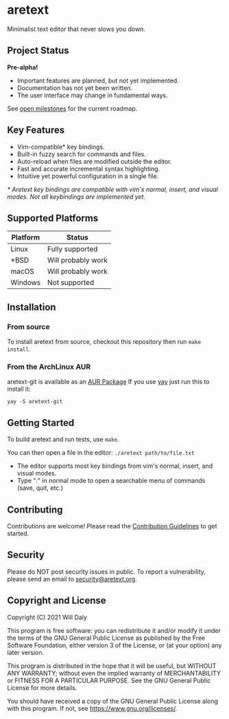# aretext
Minimalist text editor that never slows you down.


## Project Status

**Pre-alpha!**

* Important features are planned, but not yet implemented.
* Documentation has not yet been written.
* The user interface may change in fundamental ways.

See [open milestones](https://github.com/aretext/aretext/milestones?direction=asc&sort=title&state=open) for the current roadmap.


## Key Features

* Vim-compatible\* key bindings.
* Built-in fuzzy search for commands and files.
* Auto-reload when files are modified outside the editor.
* Fast and accurate incremental syntax highlighting.
* Intuitive yet powerful configuration in a single file.

*\* Aretext key bindings are compatible with vim's normal, insert, and visual modes.  Not all keybindings are implemented yet.*


## Supported Platforms

| Platform | Status             |
|----------|--------------------|
| Linux    | Fully supported    |
| \*BSD    | Will probably work |
| macOS    | Will probably work |
| Windows  | Not supported      |


## Installation

### From source
To install aretext from source, checkout this repository then run `make install`.

### From the ArchLinux AUR
aretext-git is available as an [AUR Package](https://aur.archlinux.org/packages/aretext-git/)
If you use [yay](https://github.com/Jguer/yay) just run this to install it:

```shell
yay -S aretext-git
```

## Getting Started

To build aretext and run tests, use `make`.

You can then open a file in the editor: `./aretext path/to/file.txt`

* The editor supports most key bindings from vim's normal, insert, and visual modes.
* Type ":" in normal mode to open a searchable menu of commands (save, quit, etc.)


## Contributing

Contributions are welcome!  Please read the [Contribution Guidelines](CONTRIBUTING.md) to get started.


## Security

Please do NOT post security issues in public.  To report a vulnerability, please send an email to [security@aretext.org](mailto:security@aretext.org).


## Copyright and License

Copyright (C) 2021 Will Daly

This program is free software: you can redistribute it and/or modify
it under the terms of the GNU General Public License as published by
the Free Software Foundation, either version 3 of the License, or
(at your option) any later version.

This program is distributed in the hope that it will be useful,
but WITHOUT ANY WARRANTY; without even the implied warranty of
MERCHANTABILITY or FITNESS FOR A PARTICULAR PURPOSE.  See the
GNU General Public License for more details.

You should have received a copy of the GNU General Public License
along with this program.  If not, see <https://www.gnu.org/licenses/>.
